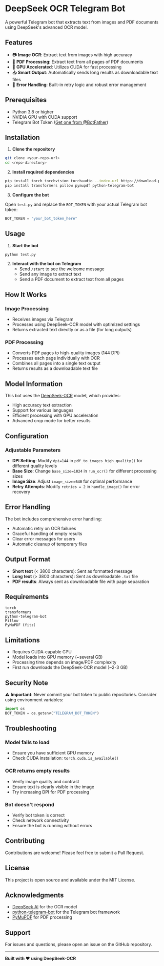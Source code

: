 # DeepSeek OCR Telegram Bot

A powerful Telegram bot that extracts text from images and PDF documents using DeepSeek's advanced OCR model.

## Features

- 📷 **Image OCR**: Extract text from images with high accuracy
- 📄 **PDF Processing**: Extract text from all pages of PDF documents
- 🚀 **GPU Accelerated**: Utilizes CUDA for fast processing
- 📤 **Smart Output**: Automatically sends long results as downloadable text files
- 🔄 **Error Handling**: Built-in retry logic and robust error management

## Prerequisites

- Python 3.8 or higher
- NVIDIA GPU with CUDA support
- Telegram Bot Token ([Get one from @BotFather](https://t.me/botfather))

## Installation

1. **Clone the repository**
```bash
git clone <your-repo-url>
cd <repo-directory>
```

2. **Install required dependencies**
```bash
pip install torch torchvision torchaudio --index-url https://download.pytorch.org/whl/cu118
pip install transformers pillow pymupdf python-telegram-bot
```

3. **Configure the bot**

Open `test.py` and replace the `BOT_TOKEN` with your actual Telegram bot token:
```python
BOT_TOKEN = "your_bot_token_here"
```

## Usage

1. **Start the bot**
```bash
python test.py
```

2. **Interact with the bot on Telegram**
   - Send `/start` to see the welcome message
   - Send any image to extract text
   - Send a PDF document to extract text from all pages

## How It Works

### Image Processing
- Receives images via Telegram
- Processes using DeepSeek-OCR model with optimized settings
- Returns extracted text directly or as a file (for long outputs)

### PDF Processing
- Converts PDF pages to high-quality images (144 DPI)
- Processes each page individually with OCR
- Combines all pages into a single text output
- Returns results as a downloadable text file

## Model Information

This bot uses the [DeepSeek-OCR](https://huggingface.co/deepseek-ai/DeepSeek-OCR) model, which provides:
- High accuracy text extraction
- Support for various languages
- Efficient processing with GPU acceleration
- Advanced crop mode for better results

## Configuration

### Adjustable Parameters

- **DPI Setting**: Modify `dpi=144` in `pdf_to_images_high_quality()` for different quality levels
- **Base Size**: Change `base_size=1024` in `run_ocr()` for different processing sizes
- **Image Size**: Adjust `image_size=640` for optimal performance
- **Retry Attempts**: Modify `retries = 2` in `handle_image()` for error recovery

## Error Handling

The bot includes comprehensive error handling:
- Automatic retry on OCR failures
- Graceful handling of empty results
- Clear error messages for users
- Automatic cleanup of temporary files

## Output Format

- **Short text** (< 3800 characters): Sent as formatted message
- **Long text** (> 3800 characters): Sent as downloadable `.txt` file
- **PDF results**: Always sent as downloadable file with page separation

## Requirements

```
torch
transformers
python-telegram-bot
Pillow
PyMuPDF (fitz)
```

## Limitations

- Requires CUDA-capable GPU
- Model loads into GPU memory (~several GB)
- Processing time depends on image/PDF complexity
- First run downloads the DeepSeek-OCR model (~2-3 GB)

## Security Note

⚠️ **Important**: Never commit your bot token to public repositories. Consider using environment variables:

```python
import os
BOT_TOKEN = os.getenv("TELEGRAM_BOT_TOKEN")
```

## Troubleshooting

### Model fails to load
- Ensure you have sufficient GPU memory
- Check CUDA installation: `torch.cuda.is_available()`

### OCR returns empty results
- Verify image quality and contrast
- Ensure text is clearly visible in the image
- Try increasing DPI for PDF processing

### Bot doesn't respond
- Verify bot token is correct
- Check network connectivity
- Ensure the bot is running without errors

## Contributing

Contributions are welcome! Please feel free to submit a Pull Request.

## License

This project is open source and available under the MIT License.

## Acknowledgments

- [DeepSeek AI](https://huggingface.co/deepseek-ai/DeepSeek-OCR) for the OCR model
- [python-telegram-bot](https://github.com/python-telegram-bot/python-telegram-bot) for the Telegram bot framework
- [PyMuPDF](https://pymupdf.readthedocs.io/) for PDF processing

## Support

For issues and questions, please open an issue on the GitHub repository.

---

**Built with ❤️ using DeepSeek-OCR**